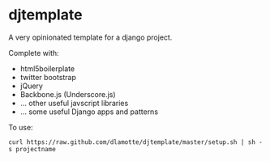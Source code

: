 djtemplate
==========

A very opinionated template for a django project.

Complete with:

* html5boilerplate
* twitter bootstrap
* jQuery
* Backbone.js (Underscore.js)
* ... other useful javscript libraries
* ... some useful Django apps and patterns

To use:

    curl https://raw.github.com/dlamotte/djtemplate/master/setup.sh | sh -s projectname
